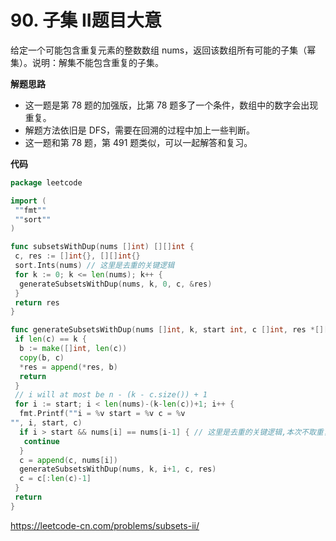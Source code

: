 # 90. 子集 II**题目大意** 

给定一个可能包含重复元素的整数数组 nums，返回该数组所有可能的子集（幂集）。说明：解集不能包含重复的子集。

**解题思路**  

- 这一题是第 78 题的加强版，比第 78 题多了一个条件，数组中的数字会出现重复。
- 解题方法依旧是 DFS，需要在回溯的过程中加上一些判断。
- 这一题和第 78 题，第 491 题类似，可以一起解答和复习。

**代码**  

```go
package leetcode

import (
 ""fmt""
 ""sort""
)

func subsetsWithDup(nums []int) [][]int {
 c, res := []int{}, [][]int{}
 sort.Ints(nums) // 这里是去重的关键逻辑
 for k := 0; k <= len(nums); k++ {
  generateSubsetsWithDup(nums, k, 0, c, &res)
 }
 return res
}

func generateSubsetsWithDup(nums []int, k, start int, c []int, res *[][]int) {
 if len(c) == k {
  b := make([]int, len(c))
  copy(b, c)
  *res = append(*res, b)
  return
 }
 // i will at most be n - (k - c.size()) + 1
 for i := start; i < len(nums)-(k-len(c))+1; i++ {
  fmt.Printf(""i = %v start = %v c = %v
"", i, start, c)
  if i > start && nums[i] == nums[i-1] { // 这里是去重的关键逻辑,本次不取重复数字，下次循环可能会取重复数字
   continue
  }
  c = append(c, nums[i])
  generateSubsetsWithDup(nums, k, i+1, c, res)
  c = c[:len(c)-1]
 }
 return
}
```

https://leetcode-cn.com/problems/subsets-ii/
